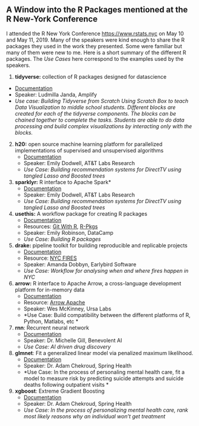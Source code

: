 ##  A Window into the R Packages mentioned at the R New-York Conference 

I attended the R New York Conference https://www.rstats.nyc on May 10 and May 11, 2019. Many of the speakers were kind enough to share the R packages they used in the work they presented. Some were familiar but many of them were new to me. Here is a short summary of the different R packages. The *Use Cases* here correspond to the examples used by the speakers.


1.	**tidyverse:** collection of R packages designed for datascience
   * [Documentation](https://www.tidyverse.org)
   * Speaker: Ludmilla Janda, Amplify
   * *Use case: Building Tidyverse from Scratch Using Scratch Box to teach Data Visualization to middle school students. Different blocks are created for each of the tidyverse components. The blocks can be chained together to complete the tasks. Students are able to do data processing and build complex visualizations by interacting only with the blocks.*
2. **h20:** open source machine learning platform for parallelized implementations of supervised and unsupervised algorithms
   * [Documentation](https://cran.r-project.org/web/packages/h2o/h2o.pdf) 
   * Speaker: Emily Dodwell, AT&T Labs Research
   * *Use Case: Building recommendation systems for DirectTV using tangled Lasso and Boosted trees*
3. **sparklyr:** R interface to Apache Spark*
   * [Documentation](https://spark.rstudio.com) 
   * Speaker: Emily Dodwell, AT&T Labs Research
   * *Use Case: Building recommendation systems for DirectTV using tangled Lasso and Boosted trees*
4. **usethis:** A workflow package for creating R packages
   * [Documentation](https://www.tidyverse.org/articles/2018/02/usethis-1-3-0/) 
   * Resources: [Git With R](https://happygitwithr.com), [R-Pkgs](https://r-pks.org)
   * Speaker: Emily Robinson, DataCamp
   * *Use Case: Building R packages*
5. **drake:**  pipeline toolkit for building reproducible and replicable projects
   * [Documentation](https://ropenscilabs.github.io/drake-manual/index.html)
   * Resource: [NYC FIRES](https://github.com/aedobbyn/nyc-fires)
   * Speaker: Amanda Dobbyn, Earlybird Software
   * *Use Case: Workflow for analysing when and where fires happen in NYC*
6. **arrow:** R interface to Apache Arrow, a cross-language development platform for in-memory data
   * [Documentation](https://spark.rstudio.com/guides/arrow/)
   * Resource: [Arrow Apache](https://arrow.apache.org)
   * Speaker: Wes McKinney, Ursa Labs
   * *Use Case: Build compatibility between the different platforms of R, Python, Matlabs, etc *
7. **rnn**: Recurrent neural network
   * [Documentation](https://www.rdocumentation.org/packages/rnn/versions/0.8.1)
   * Speaker: Dr. Michelle Gill, Benevolent AI
   * *Use Case: AI driven drug discovery*
8. **glmnet**: Fit a generalized linear model via penalized maximum likelihood.
   * [Documentation](https://web.stanford.edu/~hastie/glmnet/glmnet_alpha.html)
   * Speaker: Dr. Adam Chekroud, Spring Health
   * *Use Case: In the process of personaling mental health care, fit a model to measure risk by predicting suicide attempts and suicide deaths following outpatient visits *
9. **xgboost**: Extreme Gradient Boosting
   * [Documentation](https://xgboost.readthedocs.io/en/latest/R-package/xgboostPresentation.html)
   * Speaker: Dr. Adam Chekroud, Spring Health
   * *Use Case: In the process of personalizing mental health care, rank most likely reasons why an individual won’t get treatment*
